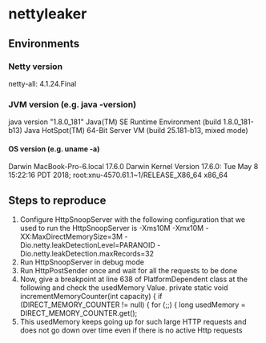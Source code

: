 # nettyleaker

## Environments
### Netty version
netty-all: 4.1.24.Final

### JVM version (e.g. java -version)
java version "1.8.0_181"
Java(TM) SE Runtime Environment (build 1.8.0_181-b13)
Java HotSpot(TM) 64-Bit Server VM (build 25.181-b13, mixed mode)

#### OS version (e.g. uname -a)
Darwin MacBook-Pro-6.local 17.6.0 Darwin Kernel Version 17.6.0: Tue May 8 15:22:16 PDT 2018; root:xnu-4570.61.1~1/RELEASE_X86_64 x86_64

## Steps to reproduce

1. Configure HttpSnoopServer with the following
configuration that we used to run the HttpSnoopServer is
-Xms10M
-Xmx10M
-XX:MaxDirectMemorySize=3M
-Dio.netty.leakDetectionLevel=PARANOID
-Dio.netty.leakDetection.maxRecords=32
2. Run HttpSnoopServer in debug mode
3. Run HttpPostSender once and wait for all the requests to be done
4. Now, give a breakpoint at line 638 of PlatformDependent class at the following and check the usedMemory Value.
    private static void incrementMemoryCounter(int capacity) {
        if (DIRECT_MEMORY_COUNTER != null) {
            for (;;) {
                long usedMemory = DIRECT_MEMORY_COUNTER.get();
5. This usedMemory keeps going up for such large HTTP requests and does not go down over time even if there is no active Http requests


